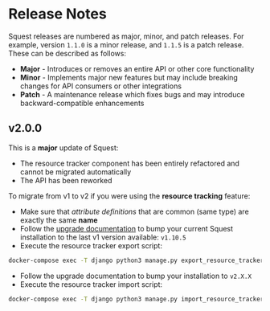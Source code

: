 # Release Notes

Squest releases are numbered as major, minor, and patch releases. 
For example, version `1.1.0` is a minor release, and `1.1.5` is a patch release. These can be described as follows:

- **Major** - Introduces or removes an entire API or other core functionality
- **Minor** - Implements major new features but may include breaking changes for API consumers or other integrations
- **Patch** - A maintenance release which fixes bugs and may introduce backward-compatible enhancements

## v2.0.0

This is a **major** update of Squest:

- The resource tracker component has been entirely refactored and cannot be migrated automatically
- The API has been reworked

To migrate from v1 to v2 if you were using the **resource tracking** feature:

- Make sure that _attribute definitions_ that are common (same type) are exactly the same **name**
- Follow the [upgrade documentation](administration/upgrade.md) to bump your current Squest installation to the last v1 version available: `v1.10.5`
- Execute the resource tracker export script:

```bash
docker-compose exec -T django python3 manage.py export_resource_tracker_v1
```

- Follow the upgrade documentation to bump your installation to `v2.X.X`
- Execute the resource tracker import script: 

```bash
docker-compose exec -T django python3 manage.py import_resource_tracker_v1
```
